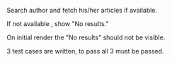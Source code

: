 Search author and fetch his/her articles if available.

If not available , show "No results."

On initial render the "No results" should not be visible.

3 test cases are written, to pass all 3 must be passed.
